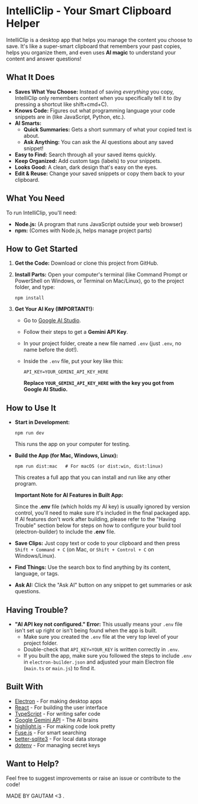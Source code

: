 # IntelliClip - Your Smart Clipboard Helper

IntelliClip is a desktop app that helps you manage the content you choose to save. It's like a super-smart clipboard that remembers your past copies, helps you organize them, and even uses **AI magic** to understand your content and answer questions!

## What It Does

- **Saves What You Choose:** Instead of saving *everything* you copy, IntelliClip only remembers content when you specifically tell it to (by pressing a shortcut like shift+cmd+C).
- **Knows Code:** Figures out what programming language your code snippets are in (like JavaScript, Python, etc.).
- **AI Smarts:**
    - **Quick Summaries:** Gets a short summary of what your copied text is about.
    - **Ask Anything:** You can ask the AI questions about any saved snippet!
- **Easy to Find:** Search through all your saved items quickly.
- **Keep Organized:** Add custom tags (labels) to your snippets.
- **Looks Good:** A clean, dark design that's easy on the eyes.
- **Edit & Reuse:** Change your saved snippets or copy them back to your clipboard.

## What You Need

To run IntelliClip, you'll need:

- **Node.js:** (A program that runs JavaScript outside your web browser)
- **npm:** (Comes with Node.js, helps manage project parts)

## How to Get Started

1. **Get the Code:** Download or clone this project from GitHub.
2. **Install Parts:** Open your computer's terminal (like Command Prompt or PowerShell on Windows, or Terminal on Mac/Linux), go to the project folder, and type:
    
    ```
    npm install
    ```
    
3. **Get Your AI Key (IMPORTANT!):**
    - Go to [Google AI Studio](https://aistudio.google.com/).
    - Follow their steps to get a **Gemini API Key**.
    - In your project folder, create a new file named `.env` (just `.env`, no name before the dot!).
    - Inside the `.env` file, put your key like this:
        
        ```
        API_KEY=YOUR_GEMINI_API_KEY_HERE
        ```
        
        **Replace `YOUR_GEMINI_API_KEY_HERE` with the key you got from Google AI Studio.**
        

## How to Use It

- **Start in Development:**
    
    ```
    npm run dev
    ```
    
    This runs the app on your computer for testing.
    
- **Build the App (for Mac, Windows, Linux):**
    
    ```
    npm run dist:mac   # For macOS (or dist:win, dist:linux)
    ```
    
    This creates a full app that you can install and run like any other program.
    
    **Important Note for AI Features in Built App:**
    
    Since the **.env** file (which holds my AI key) is usually ignored by version control, you'll need to make sure it's included in the final packaged app. If AI features don't work after building, please refer to the "Having Trouble" section below for steps on how to configure your build tool (electron-builder) to include the **.env** file.
    
- **Save Clips:** Just copy text or code to your clipboard and then press `Shift + Command + C` (on Mac, or `Shift + Control + C` on Windows/Linux).
- **Find Things:** Use the search box to find anything by its content, language, or tags.
- **Ask AI:** Click the "Ask AI" button on any snippet to get summaries or ask questions.

## Having Trouble?

- **"AI API key not configured." Error:** This usually means your `.env` file isn't set up right or isn't being found when the app is built.
    - Make sure you created the `.env` file at the very top level of your project folder.
    - Double-check that `API_KEY=YOUR_KEY` is written correctly in `.env`.
    - If you built the app, make sure you followed the steps to include `.env` in `electron-builder.json` and adjusted your main Electron file (`main.ts` or `main.js`) to find it.

## Built With

- [Electron](https://www.electronjs.org/) - For making desktop apps
- [React](https://react.dev/) - For building the user interface
- [TypeScript](https://www.typescriptlang.org/) - For writing safer code
- [Google Gemini API](https://ai.google.dev/gemini-api) - The AI brains
- [highlight.js](https://highlightjs.org/) - For making code look pretty
- [Fuse.js](https://fusejs.io/) - For smart searching
- [better-sqlite3](https://github.com/JoshuaWise/better-sqlite3) - For local data storage
- [dotenv](https://www.npmjs.com/package/dotenv) - For managing secret keys

## Want to Help?

Feel free to suggest improvements or raise an issue or contribute to the code!

MADE BY GAUTAM <3 .
